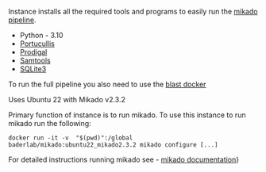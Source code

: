 Instance installs all the required tools and programs to easily run the [mikado pipeline](https://github.com/EI-CoreBioinformatics/mikado).

* Python - 3.10
* [Portucullis](https://github.com/EI-CoreBioinformatics/portcullis)
* [Prodigal](https://github.com/hyattpd/Prodigal)
* [Samtools](https://github.com/samtools/samtools/releases/tag/1.11)
* [SQLite3](https://docs.python.org/3/library/sqlite3.html)

To run the full pipeline you also need to use the [blast docker]()

Uses Ubuntu 22 with Mikado v2.3.2

Primary function of instance is to run mikado.  To use this instance to run mikado run the following:
```
docker run -it -v  "$(pwd)":/global baderlab/mikado:ubuntu22_mikado2.3.2 mikado configure [...]
```

For detailed instructions running mikado see - [mikado documentation](https://mikado.readthedocs.io/en/stable/Tutorial/)}